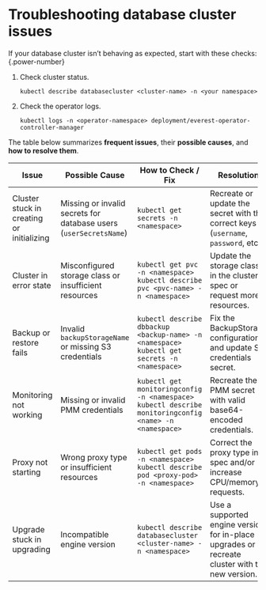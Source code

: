 # Troubleshooting database cluster issues

If your database cluster isn’t behaving as expected, start with these checks:
{.power-number}


1. Check cluster status.

    ```
    kubectl describe databasecluster <cluster-name> -n <your namespace>
    ```

2. Check the operator logs.

    ```
    kubectl logs -n <operator-namespace> deployment/everest-operator-controller-manager
    ```

The table below summarizes **frequent issues**, their **possible causes**, and **how to resolve them**. 

| Issue                          | Possible Cause                                   | How to Check / Fix                                                                 | Resolution                                                                 |
|--------------------------------|--------------------------------------------------|-------------------------------------------------------------------------------------|----------------------------------------------------------------------------|
| Cluster stuck in creating or initializing | Missing or invalid secrets for database users (`userSecretsName`) | ```kubectl get secrets -n <namespace>``` | Recreate or update the secret with the correct keys (`username`, `password`, etc.). |
| Cluster in error state          | Misconfigured storage class or insufficient resources | ```kubectl get pvc -n <namespace>```<br>```kubectl describe pvc <pvc-name> -n <namespace>``` | Update the storage class in the cluster spec or request more resources. |
| Backup or restore fails         | Invalid `backupStorageName` or missing S3 credentials | ```kubectl describe dbbackup <backup-name> -n <namespace>```<br>```kubectl get secrets -n <namespace>``` | Fix the BackupStorage configuration and update S3 credentials secret. |
| Monitoring not working          | Missing or invalid PMM credentials               | ```kubectl get monitoringconfig -n <namespace>```<br>```kubectl describe monitoringconfig <name> -n <namespace>``` | Recreate the PMM secret with valid base64-encoded credentials. |
| Proxy not starting              | Wrong proxy type or insufficient resources       | ```kubectl get pods -n <namespace>```<br>```kubectl describe pod <proxy-pod> -n <namespace>``` | Correct the proxy type in spec and/or increase CPU/memory requests. |
| Upgrade stuck in upgrading      | Incompatible engine version                      | ```kubectl describe databasecluster <cluster-name> -n <namespace>``` | Use a supported engine version for in-place upgrades or recreate cluster with the new version. |
